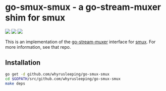 # go-smux-smux - a go-stream-muxer shim for smux

[![](https://img.shields.io/badge/made%20by-Protocol%20Labs-blue.svg?style=flat-square)](http://ipn.io) [![](https://img.shields.io/badge/freenode-%23ipfs-blue.svg?style=flat-square)](http://webchat.freenode.net/?channels=%23ipfs) ![](https://raw.githubusercontent.com/jbenet/go-stream-muxer/master/img/badge.png)

This is an implementation of the [go-stream-muxer](https://github.com/jbenet/go-stream-muxer) interface for [smux](https://github.com/xtaci/smux). For more information, see that repo.

## Installation

```sh
go get -d github.com/whyrusleeping/go-smux-smux
cd $GOPATH/src/github.com/whyrusleeping/go-smux-smux
make deps
```

